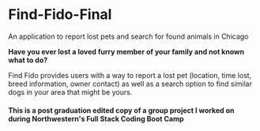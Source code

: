# Find-Fido-Final
An application to report lost pets and search for found animals in Chicago

**Have you ever lost a loved furry member of your family and not known what to do?**

Find Fido provides users with a way to report a lost pet (location, time lost, breed information, owner contact) as well as a search option to find similar dogs in your area that might be yours.

#### This is a post graduation edited copy of a group project I worked on during Northwestern's Full Stack Coding Boot Camp
